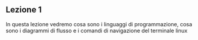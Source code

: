 ## Lezione 1
In questa lezione vedremo cosa sono i linguaggi di programmazione, cosa sono i diagrammi di flusso e i comandi di navigazione del terminale linux
